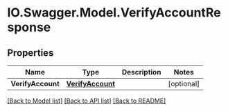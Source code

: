 # IO.Swagger.Model.VerifyAccountResponse
## Properties

Name | Type | Description | Notes
------------ | ------------- | ------------- | -------------
**VerifyAccount** | [**VerifyAccount**](VerifyAccount.md) |  | [optional] 

[[Back to Model list]](../README.md#documentation-for-models) [[Back to API list]](../README.md#documentation-for-api-endpoints) [[Back to README]](../README.md)

